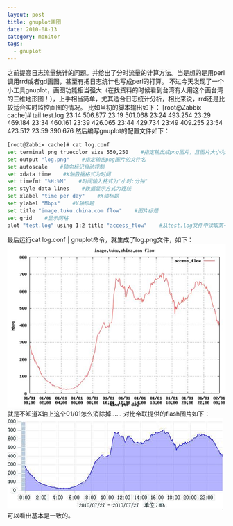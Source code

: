 ```yaml
---
layout: post
title: gnuplot画图
date: 2010-08-13
category: monitor
tags:
  - gnuplot
---
```


之前提高日志流量统计的问题。并给出了分时流量的计算方法。当是想的是用perl调用rrd或者gd画图，甚至有把日志统计也写成perl的打算。
不过今天发现了一个小工具gnuplot，画图功能相当强大（在找资料的时候看到台湾有人用这个画台湾的三维地形图！），上手相当简单，尤其适合日志统计分析，相比来说，rrd还是比较适合实时监控画图的情况。
比如当初的脚本输出如下：
[root@Zabbix cache]# tail test.log
23:14 506.877
23:19 501.068
23:24 493.254
23:29 469.184
23:34 460.161
23:39 426.065
23:44 429.734
23:49 409.255
23:54 423.512
23:59 390.676
然后编写gnuplot的配置文件如下：
```bash
[root@Zabbix cache]# cat log.conf
set terminal png truecolor size 550,250    #指定输出成png图片，且图片大小为550×250，需要ligpng支持，采用默认颜色设定
set output "log.png"    #指定输出png图片的文件名
set autoscale    #轴向标记自动控制
set xdata time    #X轴数据格式为时间
set timefmt "%H:%M"    #时间输入格式为"小时:分钟"
set style data lines    #数据显示方式为连线
set xlabel "time per day"    #X轴标题
set ylabel "Mbps"    #Y轴标题
set title "image.tuku.china.com flow"    #图片标题
set grid    #显示网格
plot "test.log" using 1:2 title "access_flow"    #从test.log文件中读取第一列和第二列作为X轴和Y轴数据，示例名"log_flow"
```
最后运行cat log.conf | gnuplot命令，就生成了log.png文件，如下：
<img src="/images/uploads/gnuplot.png" alt="" />
就是不知道X轴上这个01/01怎么消除掉……
对比帝联提供的flash图片如下：
<img src="/images/uploads/dilian.jpg" alt="" />
可以看出基本是一致的。

